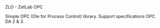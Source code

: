 ZLO - ZetLab OPC

Simple OPC (Ole for Process Control) library. Support specifications OPC DA 2 & 3.